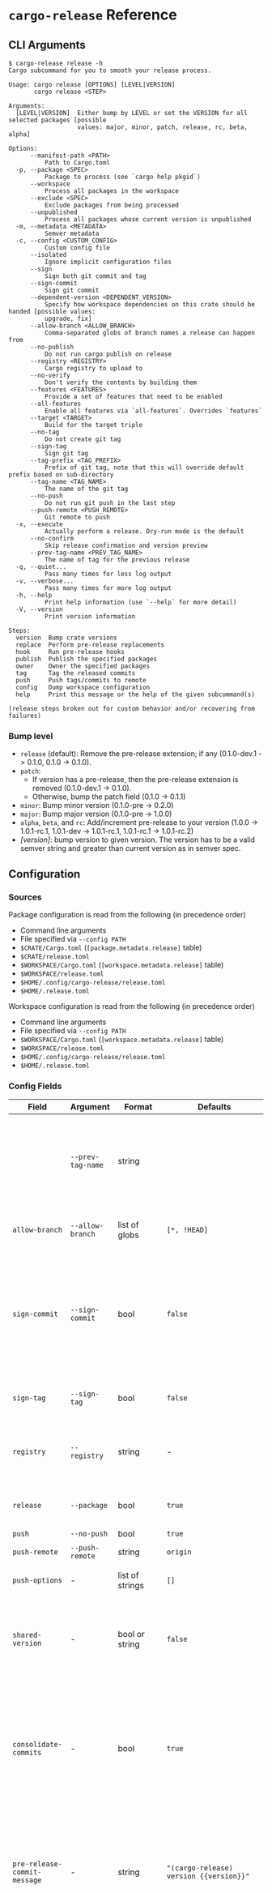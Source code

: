# `cargo-release` Reference

## CLI Arguments

```console
$ cargo-release release -h
Cargo subcommand for you to smooth your release process.

Usage: cargo release [OPTIONS] [LEVEL|VERSION]
       cargo release <STEP>

Arguments:
  [LEVEL|VERSION]  Either bump by LEVEL or set the VERSION for all selected packages [possible
                   values: major, minor, patch, release, rc, beta, alpha]

Options:
      --manifest-path <PATH>
          Path to Cargo.toml
  -p, --package <SPEC>
          Package to process (see `cargo help pkgid`)
      --workspace
          Process all packages in the workspace
      --exclude <SPEC>
          Exclude packages from being processed
      --unpublished
          Process all packages whose current version is unpublished
  -m, --metadata <METADATA>
          Semver metadata
  -c, --config <CUSTOM_CONFIG>
          Custom config file
      --isolated
          Ignore implicit configuration files
      --sign
          Sign both git commit and tag
      --sign-commit
          Sign git commit
      --dependent-version <DEPENDENT_VERSION>
          Specify how workspace dependencies on this crate should be handed [possible values:
          upgrade, fix]
      --allow-branch <ALLOW_BRANCH>
          Comma-separated globs of branch names a release can happen from
      --no-publish
          Do not run cargo publish on release
      --registry <REGISTRY>
          Cargo registry to upload to
      --no-verify
          Don't verify the contents by building them
      --features <FEATURES>
          Provide a set of features that need to be enabled
      --all-features
          Enable all features via `all-features`. Overrides `features`
      --target <TARGET>
          Build for the target triple
      --no-tag
          Do not create git tag
      --sign-tag
          Sign git tag
      --tag-prefix <TAG_PREFIX>
          Prefix of git tag, note that this will override default prefix based on sub-directory
      --tag-name <TAG_NAME>
          The name of the git tag
      --no-push
          Do not run git push in the last step
      --push-remote <PUSH_REMOTE>
          Git remote to push
  -x, --execute
          Actually perform a release. Dry-run mode is the default
      --no-confirm
          Skip release confirmation and version preview
      --prev-tag-name <PREV_TAG_NAME>
          The name of tag for the previous release
  -q, --quiet...
          Pass many times for less log output
  -v, --verbose...
          Pass many times for more log output
  -h, --help
          Print help information (use `--help` for more detail)
  -V, --version
          Print version information

Steps:
  version  Bump crate versions
  replace  Perform pre-release replacements
  hook     Run pre-release hooks
  publish  Publish the specified packages
  owner    Owner the specified packages
  tag      Tag the released commits
  push     Push tags/commits to remote
  config   Dump workspace configuration
  help     Print this message or the help of the given subcommand(s)

(release steps broken out for custom behavior and/or recovering from failures)

```

### Bump level

* `release` (default): Remove the pre-release extension; if any (0.1.0-dev.1 -> 0.1.0, 0.1.0 -> 0.1.0).
* `patch`:
  * If version has a pre-release, then the pre-release extension is removed (0.1.0-dev.1 -> 0.1.0).
  * Otherwise, bump the patch field (0.1.0 -> 0.1.1)
* `minor`: Bump minor version (0.1.0-pre -> 0.2.0)
* `major`: Bump major version (0.1.0-pre -> 1.0.0)
* `alpha`, `beta`, and `rc`: Add/increment pre-release to your version
  (1.0.0 -> 1.0.1-rc.1, 1.0.1-dev -> 1.0.1-rc.1, 1.0.1-rc.1 ->
  1.0.1-rc.2)
* *[version]*: bump version to given version. The version has to
  be a valid semver string and greater than current version as in
  semver spec.

## Configuration

### Sources

Package configuration is read from the following (in precedence order)
- Command line arguments
- File specified via `--config PATH`
- `$CRATE/Cargo.toml` (`[package.metadata.release]` table)
- `$CRATE/release.toml`
- `$WORKSPACE/Cargo.toml` (`[workspace.metadata.release]` table)
- `$WORKSPACE/release.toml`
- `$HOME/.config/cargo-release/release.toml`
- `$HOME/.release.toml`

Workspace configuration is read from the following (in precedence order)
- Command line arguments
- File specified via `--config PATH`
- `$WORKSPACE/Cargo.toml` (`[workspace.metadata.release]` table)
- `$WORKSPACE/release.toml`
- `$HOME/.config/cargo-release/release.toml`
- `$HOME/.release.toml`

### Config Fields

| Field          | Argument        | Format                      | Defaults      | Description |
|----------------|-----------------|-----------------------------|---------------|-------------|
|                | `--prev-tag-name` | string                    |               | Last released tag; used for seeing what changed in the current release (default based on `tag-name` and current version in `Cargo.toml`) |
| `allow-branch` | `--allow-branch` | list of globs              | `[*, !HEAD]`  | *(workspace)* Which branches are allowed to be released from |
| `sign-commit`  | `--sign-commit` | bool                        | `false`       | Use GPG to sign git commits generated by cargo-release. [Further information](https://git-scm.com/book/en/v2/Git-Tools-Signing-Your-Work). In 0.14 `sign-commit` is to control signing for commit only, use `sign-tag` for tag signing. |
| `sign-tag`     | `--sign-tag`    | bool                        | `false`       | Use GPG to sign git tag generated by cargo-release. |
| `registry`     | `--registry`    | string                      | \-            | Cargo registry name to publish to (default uses Rust's default, which goes to `crates.io`) |
| `release`      | `--package`     | bool                        | `true`        | Release this crate (usually disabled for internal crates in a workspace) |
| `push`         | `--no-push`     | bool                        | `true`        | Don't do git push |
| `push-remote`  | `--push-remote` | string                      | `origin`      | Default git remote to push |
| `push-options` | \-              | list of strings             | `[]`          | Flags to send to the server when doing a `git push` |
| `shared-version` | \-            | bool or string              | `false`       | Ensure all crates with `shared-version` are the same version.  May also be a string to create named subsets of shared versions |
| `consolidate-commits` | \-       | bool                        | `true`        | When releasing a workspace, use a single commit for the pre-release version bump and a single commit for the post-release version bump.  Commit settings will be read from the workspace-config. |
| `pre-release-commit-message`     | \- | string                 | `"(cargo-release) version {{version}}"` | A commit message template for release. For example: `"release {{version}}"`, where `{{version}}` will be replaced by actual version. |
| `post-release-commit-message`    | \- | string                 | `"(cargo-release) start next development iteration {{next_version}}"` | A commit message template for bumping version after release. For example: `Released {{version}}, starting {{next_version}}`. The placeholder `{{next_version}}` (the version in git after release) is supported in addition to the global placeholders mentioned below. |
| `tag`          | `--no-tag`      | bool                        | `true`        | Don't do git tag |
| `tag-message`  | \-              | string                      | `"(cargo-release) {{crate_name}} version {{version}}"`                | A message template for an annotated tag (set to blank for lightweight tags). The placeholder `{{tag_name}}` and `{{prefix}}` (the tag prefix) is supported in addition to the global placeholders mentioned below. |
| `tag-prefix`   | `--tag-prefix`  | string                      | *depends*     | Prefix of git tag, note that this will override default prefix based on crate name. |
| `tag-name`     | `--tag-name`    | string                      | `"{{prefix}}v{{version}}"` | The name of the git tag.  The placeholder `{{prefix}}` (the tag prefix) is supported in addition to the global placeholders mentioned below. |
| `pre-release-replacements` | \-  | array of tables (see below) | `[]`          | Specify files that cargo-release will search and replace with new version for the release commit |
| `post-release-replacements` | \- | array of tables (see below) | `[]`          | Specify files that cargo-release will search and replace with new version for the post-release commit (the one starting development) |
| `pre-release-hook` | \-          | list of arguments           | \-            | Provide a command to run before `cargo-release` commits version change. If the return code of hook command is greater than 0, the release process will be aborted. |
| `publish`      | `--no-publish`  | bool                        | `true`        | Don't do cargo publish right now, see [manifest `publish` field](https://doc.rust-lang.org/cargo/reference/manifest.html#the-publish--field-optional) to permanently disable publish.  See `release` for disabling the complete release process. |
| `verify`       | `--no-verify`   | bool                        | `true`        | Don't verify the contents by building them |
| `owners`       |                 | list of logins              | `[]`          | Ensure these logins are marked as owners |
| `enable-features` | `--features` | list of names               | `[]`          | Provide a set of feature flags that should be passed to `cargo publish` (requires rust 1.33+) |
| `enable-all-features` | `--all-features` | bool                | `false`       | Signal to `cargo publish`, that all features should be used (requires rust 1.33+) |
| `target`       | \-              | string                      | \-            | Target triple to use for the verification build |
| `dependent-version` | \-         | `upgrade`, `fix`, `error`, `warn`, `ignore` | `upgrade`      | Policy for upgrading path dependency versions within the workspace |

Note: fields are from the package-configuration unless otherwise specified.

Note:
[`package.publish`](https://doc.rust-lang.org/cargo/reference/manifest.html#the-publish-field)
is interpreted the same as `release = false`

### Supported Environment Variables

* `PUBLISH_GRACE_SLEEP`: sleep timeout between crates publish when releasing from workspace. This is a workaround to make previous crate discoverable on crates.io.

### {Pre,Post}-release Replacements

This field is an array of tables with the following

* `file`: the file to search and replace
* `search`: [regex](https://docs.rs/regex/latest/regex/) that matches string you want to replace
* `replace`: the replacement string; you can use the any of the placeholders mentioned below.
* `min` (default is `1`): Minimum occurrences of `search`.
* `max` (optional): Maximum occurrences of `search`.
* `exactly` (optional): Number of occurrences of `search`.
* `prerelease` (default is `false`): Run the replacement when bumping to a pre-release level.

See [release.toml](https://github.com/crate-ci/cargo-release/blob/master/release.toml) for example.

### Placeholders

The following fields support placeholders for information about your release:

- `pre-release-commit-message`
- `post-release-commit-message`
- `tag-message`
- `tag-prefix`
- `tag-name`
- `pre-release-hook`

The following placeholders are supported:

* `{{prev_version}}`: The version before `cargo-release` was executed (before any version bump).
* `{{prev_metadata}}`: The version's metadata before `cargo-release` was executed (before any version bump).
* `{{version}}`: The current (bumped) crate version.
* `{{metadata}}`: The current (bumped) crate version's metadata field.
* `{{next_version}}` (only valid for `post-release-{commit-message,replacements}`): The crate version for starting development.
* `{{next_metadata}}` (only valid for `post-release-{commit-message,replacements}`): The crate version's metadata field for starting development.
* `{{crate_name}}`: The name of the current crate in `Cargo.toml`.
* `{{date}}`: The current date in `%Y-%m-%d` format.
* `{{prefix}}` (only valid for `tag-name` / `tag-message`): The value prepended to the tag name.
* `{{tag_name}}` (only valid for `tag-message`): The name of the git tag.

### Hook Environment Variables.

The following environment variables are made available to `pre-release-hook`:

* `PREV_VERSION`: The version before `cargo-release` was executed (before any version bump).
* `PREV_METADATA`: The version's metadata field before `cargo-release` was executed (before any version bump).
* `NEW_VERSION`: The current (bumped) crate version.
* `NEW_METADATA`: The current (bumped) crate version's metadata field.
* `DRY_RUN`: Whether the release is actually happening (`true` / `false`)
* `CRATE_NAME`: The name of the crate.
* `WORKSPACE_ROOT`: The path to the workspace.
* `CRATE_ROOT`: The path to the crate.
